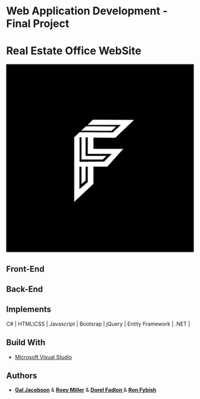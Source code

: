 # Web Application Development - Final Project

# Real Estate Office WebSite
[![Presentation Project](/UML/main.png)](https://www.youtube.com/watch?v=NhhZrdrjUVs)

## Front-End

## Back-End

## Implements
C# | HTML\CSS | Javascript | Bootsrap | jQuery | Entity Framework | .NET |  

## Build With
* [Microsoft Visual Studio ](https://visualstudio.microsoft.com/) 

## Authors
* **[Gal Jacobson](https://www.linkedin.com/in/jacobsongal/)** & **[Roey Miller](https://www.linkedin.com/in/roey-miller-046b68199/)** & **[ Dorel Fadlon ](https://www.linkedin.com/in/dorel-fadlon/)** & **[ Ron Fybish](https://www.linkedin.com/in/ron-fybish/)** 
